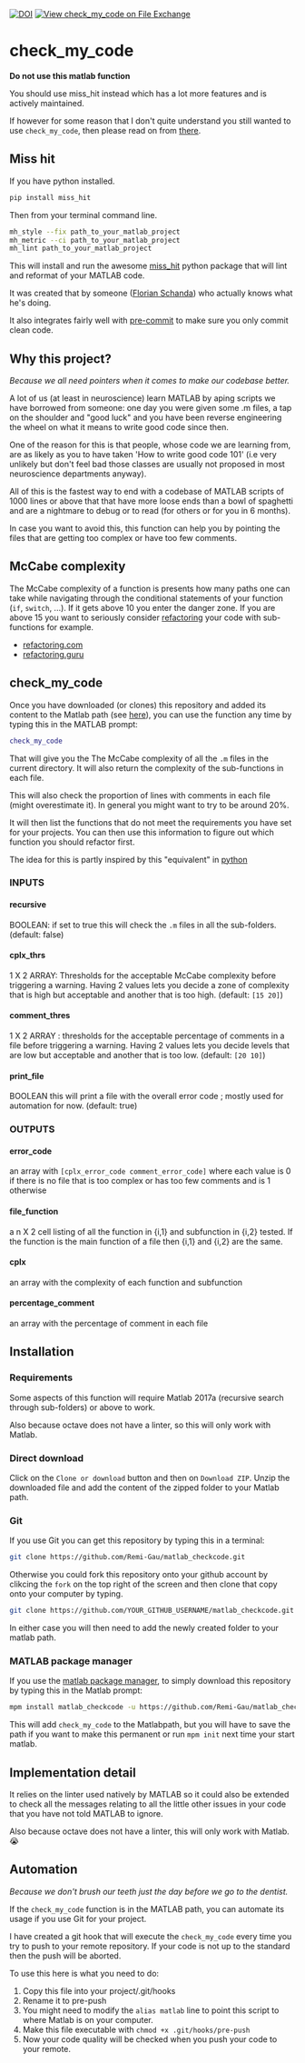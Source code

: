 [![DOI](https://zenodo.org/badge/DOI/10.5281/zenodo.3866174.svg)](https://doi.org/10.5281/zenodo.3866174)
[![View check_my_code on File Exchange](https://www.mathworks.com/matlabcentral/images/matlab-file-exchange.svg)](https://nl.mathworks.com/matlabcentral/fileexchange/109294-check_my_code)


# check_my_code

**Do not use this matlab function**

You should use miss_hit instead which has a lot more features and is actively maintained.

If however for some reason that I don't quite understand you still wanted to use
`check_my_code`, then please read on from [there](#why-this-project).

## Miss hit

If you have python installed.

```bash
pip install miss_hit
```

Then from your terminal command line.

```bash
mh_style --fix path_to_your_matlab_project
mh_metric --ci path_to_your_matlab_project
mh_lint path_to_your_matlab_project
```

This will install and run the awesome [miss_hit](https://misshit.org/) python
package that will lint and reformat of your MATLAB code.

It was created that by someone
([Florian Schanda](https://github.com/florianschanda)) who actually knows what
he's doing.

It also integrates fairly well with [pre-commit](https://pre-commit.com/) to
make sure you only commit clean code.

## Why this project?

_Because we all need pointers when it comes to make our codebase better._

A lot of us (at least in neuroscience) learn MATLAB by aping scripts we have
borrowed from someone: one day you were given some .m files, a tap on the
shoulder and "good luck" and you have been reverse engineering the wheel on what
it means to write good code since then.

One of the reason for this is that people, whose code we are learning from, are
as likely as you to have taken 'How to write good code 101' (i.e very unlikely
but don't feel bad those classes are usually not proposed in most neuroscience
departments anyway).

All of this is the fastest way to end with a codebase of MATLAB scripts of 1000
lines or above that that have more loose ends than a bowl of spaghetti and are a
nightmare to debug or to read (for others or for you in 6 months).

In case you want to avoid this, this function can help you by pointing the files
that are getting too complex or have too few comments.

## McCabe complexity

The McCabe complexity of a function is presents how many paths one can take
while navigating through the conditional statements of your function (`if`,
`switch`, ...). If it gets above 10 you enter the danger zone. If you are above
15 you want to seriously consider
[refactoring](https://en.wikipedia.org/wiki/Code_refactoring) your code with
sub-functions for example.

- [refactoring.com](https://refactoring.com/)
- [refactoring.guru](https://refactoring.guru/refactoring)

## check_my_code

Once you have downloaded (or clones) this repository and added its content to
the Matlab path (see [here](#installation)), you can use the function any time
by typing this in the MATLAB prompt:

```matlab
check_my_code
```

That will give you the The McCabe complexity of all the `.m` files in the
current directory. It will also return the complexity of the sub-functions in
each file.

This will also check the proportion of lines with comments in each file (might
overestimate it). In general you might want to try to be around 20%.

It will then list the functions that do not meet the requirements you have set
for your projects. You can then use this information to figure out which
function you should refactor first.

The idea for this is partly inspired by this "equivalent" in
[python](https://github.com/PyCQA/mccabe)

### INPUTS

#### recursive

BOOLEAN: if set to true this will check the `.m` files in all the sub-folders.
(default: false)

#### cplx_thrs

1 X 2 ARRAY: Thresholds for the acceptable McCabe complexity before triggering a
warning. Having 2 values lets you decide a zone of complexity that is high but
acceptable and another that is too high. (default: `[15 20]`)

#### comment_thres

1 X 2 ARRAY : thresholds for the acceptable percentage of comments in a file
before triggering a warning. Having 2 values lets you decide levels that are low
but acceptable and another that is too low. (default: `[20 10]`)

#### print_file

BOOLEAN this will print a file with the overall error code ; mostly used for
automation for now. (default: true)

### OUTPUTS

#### error_code

an array with `[cplx_error_code comment_error_code]` where each value is 0 if
there is no file that is too complex or has too few comments and is 1 otherwise

#### file_function

a n X 2 cell listing of all the function in {i,1} and subfunction in {i,2}
tested. If the function is the main function of a file then {i,1} and {i,2} are
the same.

#### cplx

an array with the complexity of each function and subfunction

#### percentage_comment

an array with the percentage of comment in each file

## Installation

### Requirements

Some aspects of this function will require Matlab 2017a (recursive search
through sub-folders) or above to work.

Also because octave does not have a linter, so this will only work with Matlab.

### Direct download

Click on the `Clone or download` button and then on `Download ZIP`. Unzip the
downloaded file and add the content of the zipped folder to your Matlab path.

### Git

If you use Git you can get this repository by typing this in a terminal:

```bash
git clone https://github.com/Remi-Gau/matlab_checkcode.git
```

Otherwise you could fork this repository onto your github account by clikcing
the `fork` on the top right of the screen and then clone that copy onto your
computer by typing.

```bash
git clone https://github.com/YOUR_GITHUB_USERNAME/matlab_checkcode.git
```

In either case you will then need to add the newly created folder to your matlab
path.

### MATLAB package manager

If you use the [matlab package manager](https://github.com/mobeets/mpm), to
simply download this repository by typing this in the Matlab prompt:

```bash
mpm install matlab_checkcode -u https://github.com/Remi-Gau/matlab_checkcode.git
```

This will add `check_my_code` to the Matlabpath, but you will have to save the
path if you want to make this permanent or run `mpm init` next time your start
matlab.

## Implementation detail

It relies on the linter used natively by MATLAB so it could also be extended to
check all the messages relating to all the little other issues in your code that
you have not told MATLAB to ignore.

Also because octave does not have a linter, this will only work with Matlab. 😭

## Automation

_Because we don't brush our teeth just the day before we go to the dentist._

If the `check_my_code` function is in the MATLAB path, you can automate its
usage if you use Git for your project.

I have created a git hook that will execute the `check_my_code` every time you
try to push to your remote repository. If your code is not up to the standard
then the push will be aborted.

To use this here is what you need to do:

1. Copy this file into your project/.git/hooks
2. Rename it to pre-push
3. You might need to modify the `alias matlab` line to point this script to
   where Matlab is on your computer.
4. Make this file executable with `chmod +x .git/hooks/pre-push`
5. Now your code quality will be checked when you push your code to your remote.
